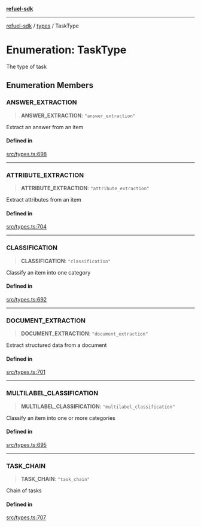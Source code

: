 [**refuel-sdk**](../../README.md)

***

[refuel-sdk](../../modules.md) / [types](../README.md) / TaskType

# Enumeration: TaskType

The type of task

## Enumeration Members

### ANSWER\_EXTRACTION

> **ANSWER\_EXTRACTION**: `"answer_extraction"`

Extract an answer from an item

#### Defined in

[src/types.ts:698](https://github.com/refuel-ai/refuel-sdk/blob/d0bf0a37e69cf6e99e0c214ac03b050c5c5d48a2/src/types.ts#L698)

***

### ATTRIBUTE\_EXTRACTION

> **ATTRIBUTE\_EXTRACTION**: `"attribute_extraction"`

Extract attributes from an item

#### Defined in

[src/types.ts:704](https://github.com/refuel-ai/refuel-sdk/blob/d0bf0a37e69cf6e99e0c214ac03b050c5c5d48a2/src/types.ts#L704)

***

### CLASSIFICATION

> **CLASSIFICATION**: `"classification"`

Classify an item into one category

#### Defined in

[src/types.ts:692](https://github.com/refuel-ai/refuel-sdk/blob/d0bf0a37e69cf6e99e0c214ac03b050c5c5d48a2/src/types.ts#L692)

***

### DOCUMENT\_EXTRACTION

> **DOCUMENT\_EXTRACTION**: `"document_extraction"`

Extract structured data from a document

#### Defined in

[src/types.ts:701](https://github.com/refuel-ai/refuel-sdk/blob/d0bf0a37e69cf6e99e0c214ac03b050c5c5d48a2/src/types.ts#L701)

***

### MULTILABEL\_CLASSIFICATION

> **MULTILABEL\_CLASSIFICATION**: `"multilabel_classification"`

Classify an item into one or more categories

#### Defined in

[src/types.ts:695](https://github.com/refuel-ai/refuel-sdk/blob/d0bf0a37e69cf6e99e0c214ac03b050c5c5d48a2/src/types.ts#L695)

***

### TASK\_CHAIN

> **TASK\_CHAIN**: `"task_chain"`

Chain of tasks

#### Defined in

[src/types.ts:707](https://github.com/refuel-ai/refuel-sdk/blob/d0bf0a37e69cf6e99e0c214ac03b050c5c5d48a2/src/types.ts#L707)
